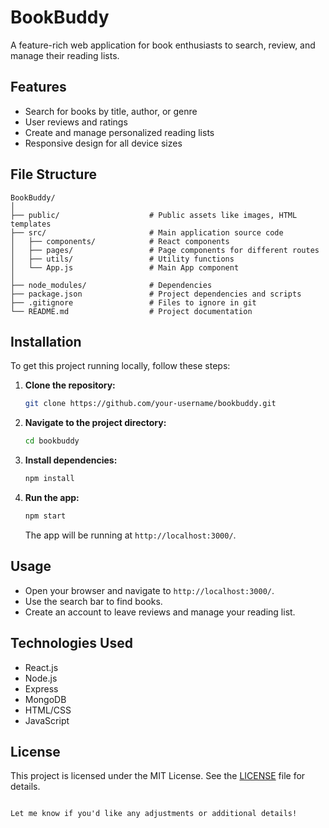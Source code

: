 # BookBuddy
A feature-rich web application for book enthusiasts to search, review, and manage their reading lists.

## Features

- Search for books by title, author, or genre
- User reviews and ratings
- Create and manage personalized reading lists
- Responsive design for all device sizes

## File Structure

```
BookBuddy/
│
├── public/                    # Public assets like images, HTML templates
├── src/                       # Main application source code
│   ├── components/            # React components
│   ├── pages/                 # Page components for different routes
│   ├── utils/                 # Utility functions
│   └── App.js                 # Main App component
│
├── node_modules/              # Dependencies
├── package.json               # Project dependencies and scripts
├── .gitignore                 # Files to ignore in git
└── README.md                  # Project documentation
```

## Installation

To get this project running locally, follow these steps:

1. **Clone the repository:**

   ```bash
   git clone https://github.com/your-username/bookbuddy.git
   ```

2. **Navigate to the project directory:**

   ```bash
   cd bookbuddy
   ```

3. **Install dependencies:**

   ```bash
   npm install
   ```

4. **Run the app:**

   ```bash
   npm start
   ```

   The app will be running at `http://localhost:3000/`.

## Usage

- Open your browser and navigate to `http://localhost:3000/`.
- Use the search bar to find books.
- Create an account to leave reviews and manage your reading list.

## Technologies Used

- React.js
- Node.js
- Express
- MongoDB
- HTML/CSS
- JavaScript

## License

This project is licensed under the MIT License. See the [LICENSE](LICENSE) file for details.
```

Let me know if you'd like any adjustments or additional details!

